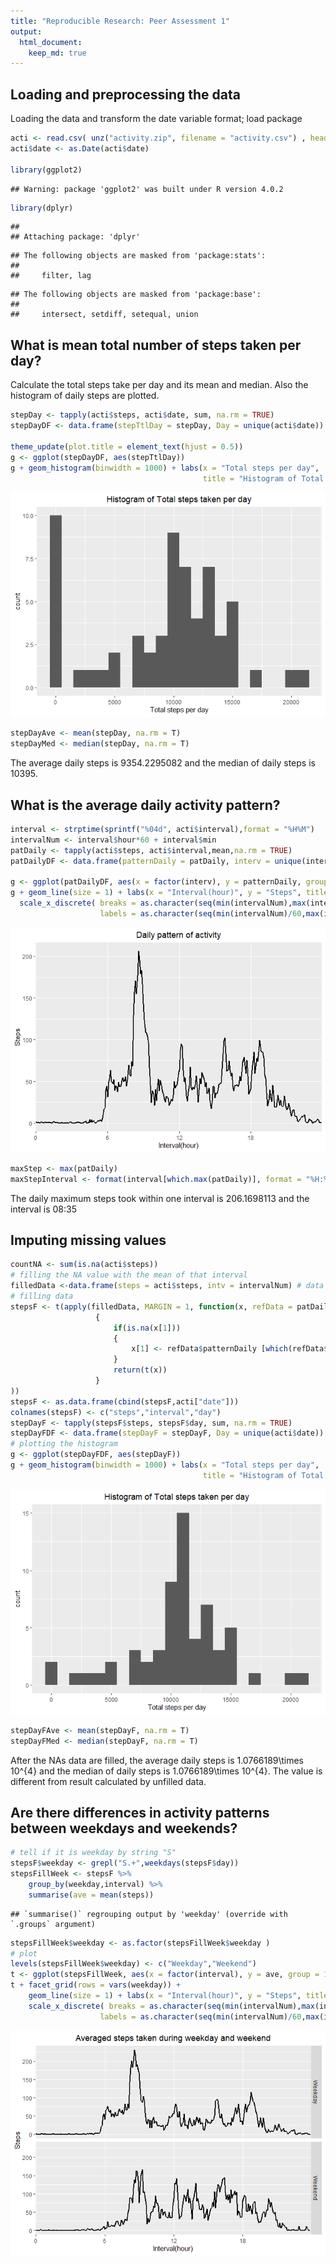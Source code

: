 ```yaml
---
title: "Reproducible Research: Peer Assessment 1"
output: 
  html_document:
    keep_md: true
---
```



## Loading and preprocessing the data
Loading the data and transform the date variable format; load package

```r
acti <- read.csv( unz("activity.zip", filename = "activity.csv") , header = TRUE, sep = ",")
acti$date <- as.Date(acti$date)

library(ggplot2)
```

```
## Warning: package 'ggplot2' was built under R version 4.0.2
```

```r
library(dplyr)
```

```
## 
## Attaching package: 'dplyr'
```

```
## The following objects are masked from 'package:stats':
## 
##     filter, lag
```

```
## The following objects are masked from 'package:base':
## 
##     intersect, setdiff, setequal, union
```
## What is mean total number of steps taken per day?
Calculate the total steps take per day and its mean and median. Also the histogram of daily steps are plotted.

```r
stepDay <- tapply(acti$steps, acti$date, sum, na.rm = TRUE)
stepDayDF <- data.frame(stepTtlDay = stepDay, Day = unique(acti$date))

theme_update(plot.title = element_text(hjust = 0.5))
g <- ggplot(stepDayDF, aes(stepTtlDay))
g + geom_histogram(binwidth = 1000) + labs(x = "Total steps per day", 
                                           title = "Histogram of Total steps taken per day")
```

![](PA1_template_files/figure-html/unnamed-chunk-2-1.png)<!-- -->

```r
stepDayAve <- mean(stepDay, na.rm = T)
stepDayMed <- median(stepDay, na.rm = T)
```
The average daily steps is 9354.2295082 and the median of daily steps is 10395.

## What is the average daily activity pattern?

```r
interval <- strptime(sprintf("%04d", acti$interval),format = "%H%M")
intervalNum <- interval$hour*60 + interval$min
patDaily <- tapply(acti$steps, acti$interval,mean,na.rm = TRUE)
patDailyDF <- data.frame(patternDaily = patDaily, interv = unique(intervalNum))

g <- ggplot(patDailyDF, aes(x = factor(interv), y = patternDaily, group = 1))
g + geom_line(size = 1) + labs(x = "Interval(hour)", y = "Steps", title = "Daily pattern of activity") +
  scale_x_discrete( breaks = as.character(seq(min(intervalNum),max(intervalNum+5),60*6)),
                    labels = as.character(seq(min(intervalNum)/60,max(intervalNum+5)/60,6)) )
```

![](PA1_template_files/figure-html/unnamed-chunk-3-1.png)<!-- -->

```r
maxStep <- max(patDaily)
maxStepInterval <- format(interval[which.max(patDaily)], format = "%H:%M")
```
The daily maximum steps took within one interval is 206.1698113 and the interval is 08:35

## Imputing missing values

```r
countNA <- sum(is.na(acti$steps))
# filling the NA value with the mean of that interval
filledData <-data.frame(steps = acti$steps, intv = intervalNum) # data to be filled
# filling data
stepsF <- t(apply(filledData, MARGIN = 1, function(x, refData = patDailyDF)
                   {
                       if(is.na(x[1]))
                       {
                           x[1] <- refData$patternDaily [which(refData$interv %in% x[2])]
                       }
                       return(t(x))
                   }
))
stepsF <- as.data.frame(cbind(stepsF,acti["date"]))
colnames(stepsF) <- c("steps","interval","day")
stepDayF <- tapply(stepsF$steps, stepsF$day, sum, na.rm = TRUE)
stepDayFDF <- data.frame(stepDayF = stepDayF, Day = unique(acti$date))
# plotting the histogram
g <- ggplot(stepDayFDF, aes(stepDayF))
g + geom_histogram(binwidth = 1000) + labs(x = "Total steps per day", 
                                           title = "Histogram of Total steps taken per day")
```

![](PA1_template_files/figure-html/unnamed-chunk-4-1.png)<!-- -->

```r
stepDayFAve <- mean(stepDayF, na.rm = T)
stepDayFMed <- median(stepDayF, na.rm = T)
```
After the NAs data are filled, the average daily steps is 1.0766189\times 10^{4} and the median of daily steps is 1.0766189\times 10^{4}. The value is different from result calculated by unfilled data. 

## Are there differences in activity patterns between weekdays and weekends?


```r
# tell if it is weekday by string "S"
stepsF$weekday <- grepl("S.+",weekdays(stepsF$day))
stepsFillWeek <- stepsF %>%
    group_by(weekday,interval) %>%
    summarise(ave = mean(steps))
```

```
## `summarise()` regrouping output by 'weekday' (override with `.groups` argument)
```

```r
stepsFillWeek$weekday <- as.factor(stepsFillWeek$weekday )
# plot
levels(stepsFillWeek$weekday) <- c("Weekday","Weekend")
t <- ggplot(stepsFillWeek, aes(x = factor(interval), y = ave, group = 1))
t + facet_grid(rows = vars(weekday)) +
    geom_line(size = 1) + labs(x = "Interval(hour)", y = "Steps", title = "Averaged steps taken during weekday and weekend") +
    scale_x_discrete( breaks = as.character(seq(min(intervalNum),max(intervalNum+5),60*6)),
                    labels = as.character(seq(min(intervalNum)/60,max(intervalNum+5)/60,6)) )
```

![](PA1_template_files/figure-html/unnamed-chunk-5-1.png)<!-- -->
